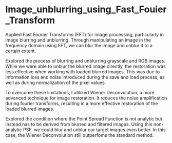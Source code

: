 # Image_unblurring_using_Fast_Fouier_Transform
Applied Fast Fourier Transforms (FFT) for image processing, particularly in image blurring and unblurring. Through manipulating an image in the frequency domain using FFT, we can blur the image and unblur it to a certain extent.

Explored the process of blurring and unblurring grayscale and RGB images. While we were able to unblur the blurred image directly, the restoration was less effective when working with loaded blurred images. This was due to information loss and noise introduced during the save and load process, as well as during normalization of the pixel values.

To overcome these limitations, I utilized Wiener Deconvolution, a more advanced technique for image restoration. It reduces the noise amplification during fourier transforms, resulting in a more effective restoration of the loaded blurred images.

Explored the condition where the Point Spread Function is not analytic but instead has to be derived from blurred and filtered images. Using this non-analytic PSF, we could blur and unblur our target images even better. In this case, the Wiener Deconvolution still outperfoms the standard method.
